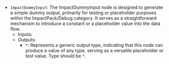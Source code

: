 - `ImpactDummyInput`: The ImpactDummyInput node is designed to generate a simple dummy output, primarily for testing or placeholder purposes within the ImpactPack/Debug category. It serves as a straightforward mechanism to introduce a constant or a placeholder value into the data flow.
    - Inputs:
    - Outputs:
        - `*`: Represents a generic output type, indicating that this node can produce a value of any type, serving as a versatile placeholder or test value. Type should be `*`.
